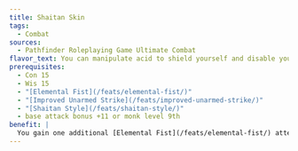 ```yaml
---
title: Shaitan Skin
tags:
  - Combat
sources:
  - Pathfinder Roleplaying Game Ultimate Combat
flavor_text: You can manipulate acid to shield yourself and disable your enemies.
prerequisites:
  - Con 15
  - Wis 15
  - "[Elemental Fist](/feats/elemental-fist/)"
  - "[Improved Unarmed Strike](/feats/improved-unarmed-strike/)"
  - "[Shaitan Style](/feats/shaitan-style/)"
  - base attack bonus +11 or monk level 9th
benefit: |
  You gain one additional [Elemental Fist](/feats/elemental-fist/) attempt per day. While using the [Shaitan Style](/feats/shaitan-style/) feat, you gain acid resistance equal to your base attack bonus, or your monk level plus BAB gained from levels in classes other than monk, whichever is higher. While denied your Dexterity bonus to AC you are also denied this resistance. Creatures that take acid damage from your [Elemental Fist](/feats/elemental-fist/) attack must succeed at a Reflex save (DC 10 + 1/2 your character level + your Wis modifier) or be staggered for 1 round.
---
```


